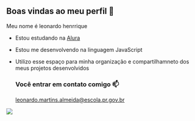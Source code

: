 ## Boas vindas ao meu perfil 🎱

Meu nome é leonardo henrrique

 - Estou estudando na [Alura](https://ww.alura.com.br)
 - Estou me desenvolvendo na linguagem JavaScript
 - Utilizo esse espaço para minha organização e compartilhamneto dos meus projetos desenvolvidos

   ### Você entrar em contato comigo 📫

   leonardo.martins.almeida@escola.pr.gov.br

![](https://media.tenor.com/G_V8maY1_GsAAAAM/chip-and-noice-siuuu.gif)
 
